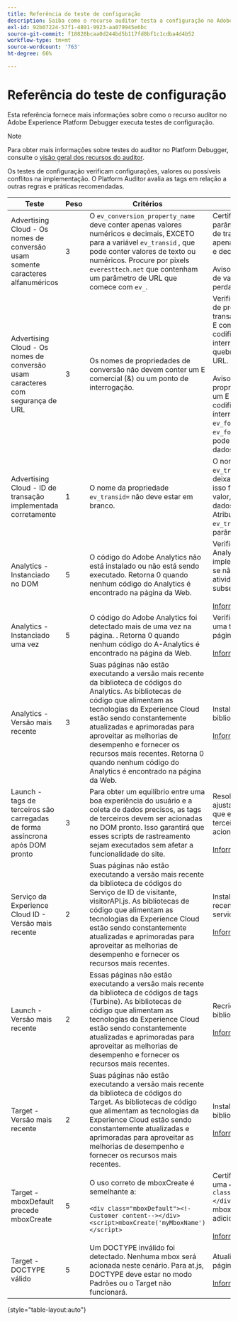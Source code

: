 ```yaml
---
title: Referência do teste de configuração
description: Saiba como o recurso auditor testa a configuração no Adobe Experience Platform Debugger.
exl-id: 92b07224-57f1-4891-9923-aa079945e6bc
source-git-commit: f18828bcaa0d244bd5b117fd8bf1c1cdba4d4b52
workflow-type: tm+mt
source-wordcount: '763'
ht-degree: 66%

---
```


# Referência do teste de configuração

Esta referência fornece mais informações sobre como o recurso auditor no Adobe Experience Platform Debugger executa testes de configuração.

>[!NOTE]
>
>Para obter mais informações sobre testes do auditor no Platform Debugger, consulte o [visão geral dos recursos do auditor](./overview.md).

Os testes de configuração verificam configurações, valores ou possíveis conflitos na implementação. O Platform Auditor avalia as tags em relação a outras regras e práticas recomendadas.

| Teste | Peso | Critérios | Recomendação |
| --- | --- | --- | --- |
| Advertising Cloud - Os nomes de conversão usam somente caracteres alfanuméricos | 3 | O `ev_conversion_property_name` deve conter apenas valores numéricos e decimais, EXCETO para a variável `ev_transid` , que pode conter valores de texto ou numéricos. Procure por pixels `everesttech.net`   que contenham um parâmetro de URL que comece com  `ev_`. | Certifique-se de que seus parâmetros de propriedade de transação contenham apenas valores numéricos e decimais.<br><br>Aviso:  Qualquer outro tipo de valor pode causar perda de dados. |
| Advertising Cloud - Os nomes de conversão usam caracteres com segurança de URL | 3 | Os nomes de propriedades de conversão não devem conter um E comercial (&amp;) ou um ponto de interrogação. | Verifique se os parâmetros de propriedade de transação não contêm um E comercial (&amp;) não codificado ou um ponto de interrogação. Elas quebram o formato do URL.<br><br>Aviso: Parâmetros de propriedade que contêm um E comercial (&amp;) não codificado ou um ponto de interrogação (por exemplo:  `ev_formComplete?=1` ou  `ev_formComplete&Submit=1`), pode resultar em perda de dados. |
| Advertising Cloud - ID de transação implementada corretamente | 1 | O nome da propriedade  `ev_transid=` não deve estar em branco. | O nome da propriedade  `ev_transid=` não deve ser deixado sem um valor. Se isso for deixado sem um valor, pode haver perda de dados de transação. Atribuir um valor a `ev_transid=` ou remover o parâmetro do pixel. |
| Analytics - Instanciado no DOM | 5 | O código do Adobe Analytics não está instalado ou não está sendo executado. Retorna 0 quando nenhum código do Analytics é encontrado na página da Web. | Verifique se a tag do Analytics está implementada na página e se não está bloqueada por atividades de script subsequentes.<br><br>[Informações adicionais](https://experienceleague.adobe.com/docs/analytics/implementation/home.html?lang=pt-BR) |
| Analytics - Instanciado uma vez | 5 | O código do Adobe Analytics foi detectado mais de uma vez na página. . Retorna 0 quando nenhum código do A-Analytics é encontrado na página da Web. | Verifique se há apenas uma tag do Analytics na página.<br><br>[Informações adicionais](https://experienceleague.adobe.com/docs/analytics/implementation/home.html) |
| Analytics - Versão mais recente | 3 | Suas páginas não estão executando a versão mais recente da biblioteca de códigos do Analytics. As bibliotecas de código que alimentam as tecnologias da Experience Cloud estão sendo constantemente atualizadas e aprimoradas para aproveitar as melhorias de desempenho e fornecer os recursos mais recentes. Retorna 0 quando nenhum código do Analytics é encontrado na página da Web. | Instale a última versão da biblioteca Analytics.<br><br>[Informações adicionais](https://experienceleague.adobe.com/docs/analytics/implementation/appmeasurement-updates.html?lang=pt-BR) |
| Launch - tags de terceiros são carregadas de forma assíncrona após DOM pronto | 3 | Para obter um equilíbrio entre uma boa experiência do usuário e a coleta de dados precisos, as tags de terceiros devem ser acionadas no DOM pronto. Isso garantirá que esses scripts de rastreamento sejam executados sem afetar a funcionalidade do site. | Resolva esse problema ajustando todas as regras que executam pixels de terceiros para serem acionados no DOM Ready.<br><br>[Informações adicionais](https://experienceleague.adobe.com/docs/experience-platform/tags/ui/rules.html?lang=pt-BR) |
| Serviço da Experience Cloud ID - Versão mais recente | 2 | Suas páginas não estão executando a versão mais recente da biblioteca de códigos do Serviço de ID de visitante,  visitorAPI.js. As bibliotecas de código que alimentam as tecnologias da Experience Cloud estão sendo constantemente atualizadas e aprimoradas para aproveitar as melhorias de desempenho e fornecer os recursos mais recentes. | Instale a versão mais recente da biblioteca do serviço de ID de visitante.<br><br>[Informações adicionais](https://experienceleague.adobe.com/docs/id-service/using/id-service-api/library.html) |
| Launch - Versão mais recente | 2 | Essas páginas não estão executando a versão mais recente da biblioteca de códigos de tags (Turbine). As bibliotecas de código que alimentam as tecnologias da Experience Cloud estão sendo constantemente atualizadas e aprimoradas para aproveitar as melhorias de desempenho e fornecer os recursos mais recentes. | Recrie e publique a biblioteca de tags.<br><br>[Informações adicionais](https://experienceleague.adobe.com/docs/experience-platform/tags/get-started/quick-start.html?lang=pt-BR) |
| Target - Versão mais recente | 2 | Suas páginas não estão executando a versão mais recente da biblioteca de códigos do Target. As bibliotecas de código que alimentam as tecnologias da Experience Cloud estão sendo constantemente atualizadas e aprimoradas para aproveitar as melhorias de desempenho e fornecer os recursos mais recentes. | Instale a última versão da biblioteca Target.<br><br>[Informações adicionais](https://experienceleague.adobe.com/docs/target/using/implement-target/client-side/implement-target-for-client-side-web.html) |
| Target - mboxDefault precede mboxCreate | 5 | O uso correto de  mboxCreate é semelhante a:<br><br> `<div class="mboxDefault"><!-Customer content--></div><script>mboxCreate('myMboxName')</script>` | Certifique-se de incluir uma  `<div class="mboxDefault"></div>` antes de chamar mboxCreate(). O at.js não adicionará um para você.<br><br>[Informações adicionais](https://experienceleague.adobe.com/docs/target/using/implement-target/client-side/implement-target-for-client-side-web.html) |
| Target - DOCTYPE válido | 5 | Um DOCTYPE inválido foi detectado. Nenhuma mbox será acionada neste cenário.  Para at.js, DOCTYPE deve estar no modo Padrões ou o Target não funcionará. | Atualize o DOCTYPE na página.<br><br>[Informações adicionais](https://experienceleague.adobe.com/docs/target/using/implement-target/client-side/at-js-implementation/faq-at-js/target-atjs-faq.html) |

{style=&quot;table-layout:auto&quot;}
